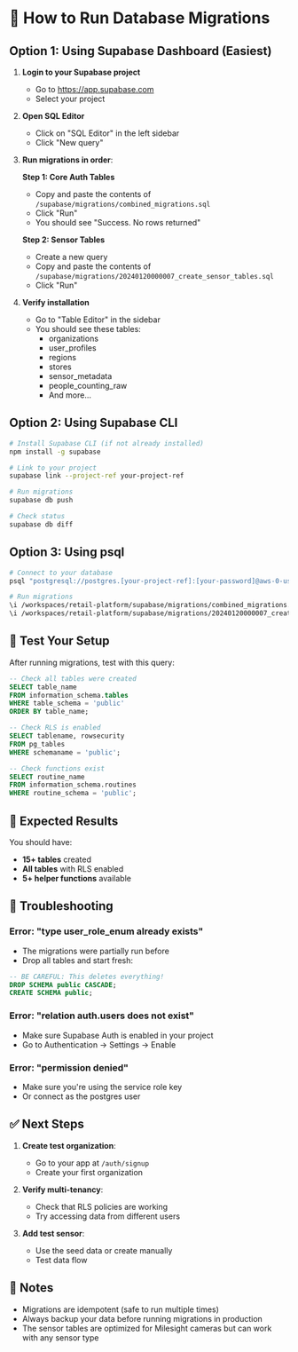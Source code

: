 # 🚀 How to Run Database Migrations

## Option 1: Using Supabase Dashboard (Easiest)

1. **Login to your Supabase project**
   - Go to https://app.supabase.com
   - Select your project

2. **Open SQL Editor**
   - Click on "SQL Editor" in the left sidebar
   - Click "New query"

3. **Run migrations in order**:

   **Step 1: Core Auth Tables**
   - Copy and paste the contents of `/supabase/migrations/combined_migrations.sql`
   - Click "Run" 
   - You should see "Success. No rows returned"

   **Step 2: Sensor Tables**
   - Create a new query
   - Copy and paste the contents of `/supabase/migrations/20240120000007_create_sensor_tables.sql`
   - Click "Run"

4. **Verify installation**
   - Go to "Table Editor" in the sidebar
   - You should see these tables:
     - organizations
     - user_profiles
     - regions
     - stores
     - sensor_metadata
     - people_counting_raw
     - And more...

## Option 2: Using Supabase CLI

```bash
# Install Supabase CLI (if not already installed)
npm install -g supabase

# Link to your project
supabase link --project-ref your-project-ref

# Run migrations
supabase db push

# Check status
supabase db diff
```

## Option 3: Using psql

```bash
# Connect to your database
psql "postgresql://postgres.[your-project-ref]:[your-password]@aws-0-us-west-1.pooler.supabase.com:5432/postgres"

# Run migrations
\i /workspaces/retail-platform/supabase/migrations/combined_migrations.sql
\i /workspaces/retail-platform/supabase/migrations/20240120000007_create_sensor_tables.sql
```

## 🧪 Test Your Setup

After running migrations, test with this query:

```sql
-- Check all tables were created
SELECT table_name 
FROM information_schema.tables 
WHERE table_schema = 'public' 
ORDER BY table_name;

-- Check RLS is enabled
SELECT tablename, rowsecurity 
FROM pg_tables 
WHERE schemaname = 'public';

-- Check functions exist
SELECT routine_name 
FROM information_schema.routines 
WHERE routine_schema = 'public';
```

## 🎯 Expected Results

You should have:
- **15+ tables** created
- **All tables** with RLS enabled
- **5+ helper functions** available

## 🚨 Troubleshooting

### Error: "type user_role_enum already exists"
- The migrations were partially run before
- Drop all tables and start fresh:
```sql
-- BE CAREFUL: This deletes everything!
DROP SCHEMA public CASCADE;
CREATE SCHEMA public;
```

### Error: "relation auth.users does not exist"
- Make sure Supabase Auth is enabled in your project
- Go to Authentication → Settings → Enable

### Error: "permission denied"
- Make sure you're using the service role key
- Or connect as the postgres user

## ✅ Next Steps

1. **Create test organization**:
   - Go to your app at `/auth/signup`
   - Create your first organization

2. **Verify multi-tenancy**:
   - Check that RLS policies are working
   - Try accessing data from different users

3. **Add test sensor**:
   - Use the seed data or create manually
   - Test data flow

## 📝 Notes

- Migrations are idempotent (safe to run multiple times)
- Always backup your data before running migrations in production
- The sensor tables are optimized for Milesight cameras but can work with any sensor type